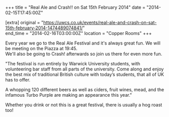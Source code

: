 +++
title = "Real Ale and Crash!! on Sat 15th February 2014"
date = "2014-02-15T17:45:00Z"

[extra]
original = "https://uwcs.co.uk/events/real-ale-and-crash-on-sat-15th-february-2014-1474489074841/"    
end_time = "2014-02-16T03:00:00Z"
location = "Copper Rooms"
+++

Every year we go to the Real Ale Festival and it's always great fun. We will be meeting on the Piazza at 19:45.  
We'll also be going to Crash\! afterwards so join us there for even more fun.

"The festival is run entirely by Warwick University students, with volunteering bar staff from all parts of the university. Come along and enjoy the best mix of traditional British culture with today’s students, that all of UK has to offer.

A whopping 120 different beers as well as ciders, fruit wines, mead, and the infamous Turbo Purple are making an appearance this year."

Whether you drink or not this is a great festival, there is usually a hog roast too\!

